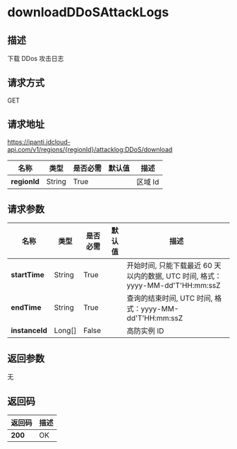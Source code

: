 # downloadDDoSAttackLogs


## 描述
下载 DDos 攻击日志

## 请求方式
GET

## 请求地址
https://ipanti.jdcloud-api.com/v1/regions/{regionId}/attacklog:DDoS/download

|名称|类型|是否必需|默认值|描述|
|---|---|---|---|---|
|**regionId**|String|True| |区域 Id|

## 请求参数
|名称|类型|是否必需|默认值|描述|
|---|---|---|---|---|
|**startTime**|String|True| |开始时间, 只能下载最近 60 天以内的数据, UTC 时间, 格式：yyyy-MM-dd'T'HH:mm:ssZ|
|**endTime**|String|True| |查询的结束时间, UTC 时间, 格式：yyyy-MM-dd'T'HH:mm:ssZ|
|**instanceId**|Long[]|False| |高防实例 ID|


## 返回参数
无


## 返回码
|返回码|描述|
|---|---|
|**200**|OK|
